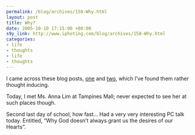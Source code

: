 ```yaml
--- 
permalink: /blog/archives/158-Why.html
layout: post
title: Why?
date: 2005-10-10 17:15:00 +08:00
s9y_link: http://www.iphoting.com/blog/archives/158-Why.html
categories: 
- life
- thoughts
- life
- thoughts
---
```

<p class="whiteline"><p>I came across these blog posts, <a onclick="_gaq.push(['_trackPageview', '/extlink/commentarysingapore.blogspot.com/2005/10/judge-magnus-on-seditious-bloggers.html']);"  href="http://commentarysingapore.blogspot.com/2005/10/judge-magnus-on-seditious-bloggers.html">one</a> and <a onclick="_gaq.push(['_trackPageview', '/extlink/commentarysingapore.blogspot.com/2005/10/three-small-brave-noise-makers.html']);"  href="http://commentarysingapore.blogspot.com/2005/10/three-small-brave-noise-makers.html">two</a>, which I&#8217;ve found them rather thought inducing.</p>
</p><p class="whiteline"><p>Today, I met Ms. Anna Lim at Tampines Mall; never expected to see her at such places though.</p>
</p><p class="break"><p>Second last day of school, how fast... Had a very very interesting PC talk today. Entitled, &#8220;Why God doesn&#8217;t always grant us the desires of our Hearts&#8221;.</p></p>
